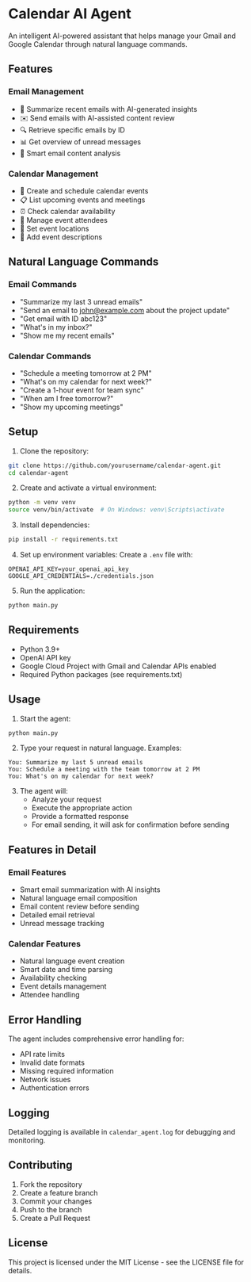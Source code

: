 # Calendar AI Agent

An intelligent AI-powered assistant that helps manage your Gmail and Google Calendar through natural language commands.

## Features

### Email Management
- 📧 Summarize recent emails with AI-generated insights
- ✉️ Send emails with AI-assisted content review
- 🔍 Retrieve specific emails by ID
- 📊 Get overview of unread messages
- 📝 Smart email content analysis

### Calendar Management
- 📅 Create and schedule calendar events
- 📋 List upcoming events and meetings
- ⏰ Check calendar availability
- 👥 Manage event attendees
- 📍 Set event locations
- 📝 Add event descriptions

## Natural Language Commands

### Email Commands
- "Summarize my last 3 unread emails"
- "Send an email to john@example.com about the project update"
- "Get email with ID abc123"
- "What's in my inbox?"
- "Show me my recent emails"

### Calendar Commands
- "Schedule a meeting tomorrow at 2 PM"
- "What's on my calendar for next week?"
- "Create a 1-hour event for team sync"
- "When am I free tomorrow?"
- "Show my upcoming meetings"

## Setup

1. Clone the repository:
```bash
git clone https://github.com/yourusername/calendar-agent.git
cd calendar-agent
```

2. Create and activate a virtual environment:
```bash
python -m venv venv
source venv/bin/activate  # On Windows: venv\Scripts\activate
```

3. Install dependencies:
```bash
pip install -r requirements.txt
```

4. Set up environment variables:
Create a `.env` file with:
```
OPENAI_API_KEY=your_openai_api_key
GOOGLE_API_CREDENTIALS=./credentials.json
```

5. Run the application:
```bash
python main.py
```

## Requirements

- Python 3.9+
- OpenAI API key
- Google Cloud Project with Gmail and Calendar APIs enabled
- Required Python packages (see requirements.txt)

## Usage

1. Start the agent:
```bash
python main.py
```

2. Type your request in natural language. Examples:
```
You: Summarize my last 5 unread emails
You: Schedule a meeting with the team tomorrow at 2 PM
You: What's on my calendar for next week?
```

3. The agent will:
   - Analyze your request
   - Execute the appropriate action
   - Provide a formatted response
   - For email sending, it will ask for confirmation before sending

## Features in Detail

### Email Features
- Smart email summarization with AI insights
- Natural language email composition
- Email content review before sending
- Detailed email retrieval
- Unread message tracking

### Calendar Features
- Natural language event creation
- Smart date and time parsing
- Availability checking
- Event details management
- Attendee handling

## Error Handling

The agent includes comprehensive error handling for:
- API rate limits
- Invalid date formats
- Missing required information
- Network issues
- Authentication errors

## Logging

Detailed logging is available in `calendar_agent.log` for debugging and monitoring.

## Contributing

1. Fork the repository
2. Create a feature branch
3. Commit your changes
4. Push to the branch
5. Create a Pull Request

## License

This project is licensed under the MIT License - see the LICENSE file for details. 